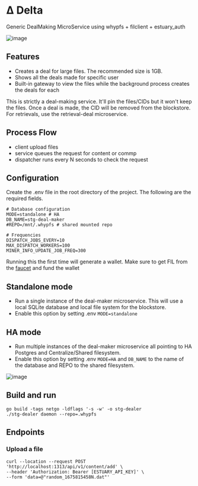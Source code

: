 # Δ Delta
Generic DealMaking MicroService using whypfs + filclient + estuary_auth

![image](https://user-images.githubusercontent.com/4479171/217723002-fba624ff-1a1d-41e0-a550-398a3a29682c.png)


## Features
- Creates a deal for large files. The recommended size is 1GB. 
- Shows all the deals made for specific user
- Built-in gateway to view the files while the background process creates the deals for each

This is strictly a deal-making service. It'll pin the files/CIDs but it won't keep the files. Once a deal is made, the CID will be removed from the blockstore. For retrievals, use the retrieval-deal microservice.

## Process Flow
- client upload files
- service queues the request for content or commp
- dispatcher runs every N seconds to check the request

## Configuration

Create the .env file in the root directory of the project. The following are the required fields.
```
# Database configuration
MODE=standalone # HA
DB_NAME=stg-deal-maker
#REPO=/mnt/.whypfs # shared mounted repo

# Frequencies
DISPATCH_JOBS_EVERY=10
MAX_DISPATCH_WORKERS=100
MINER_INFO_UPDATE_JOB_FREQ=300
```

Running this the first time will generate a wallet. Make sure to get FIL from the [faucet](https://verify.glif.io/) and fund the wallet

## Standalone mode
- Run a single instance of the deal-maker microservice. This will use a local SQLite database and local file system for the blockstore.
- Enable this option by setting .env `MODE=standalone`

## HA mode
- Run multiple instances of the deal-maker microservice all pointing to HA Postgres and Centralize/Shared filesystem.
- Enable this option by setting .env `MODE=HA` and `DB_NAME` to the name of the database and REPO to the shared filesystem.

![image](https://user-images.githubusercontent.com/4479171/217404957-21fd15be-f0c8-4bd2-a5c6-a2770c5c1db1.png)


## Build and run
```
go build -tags netgo -ldflags '-s -w' -o stg-dealer
./stg-dealer daemon --repo=.whypfs
```

## Endpoints
### Upload a file
```
curl --location --request POST 'http://localhost:1313/api/v1/content/add' \
--header 'Authorization: Bearer [ESTUARY_API_KEY]' \
--form 'data=@"random_1675815458N.dat"'
```
